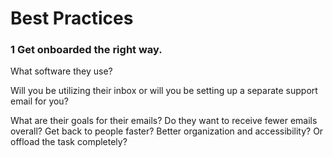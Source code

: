 # Best Practices

### 1 Get onboarded the right way.
What software they use?

Will you be utilizing their inbox or will you be setting up a separate support email for you?

What are their goals for their emails? Do they want to receive fewer emails overall? Get back to people faster? Better organization and accessibility? Or offload the task completely?